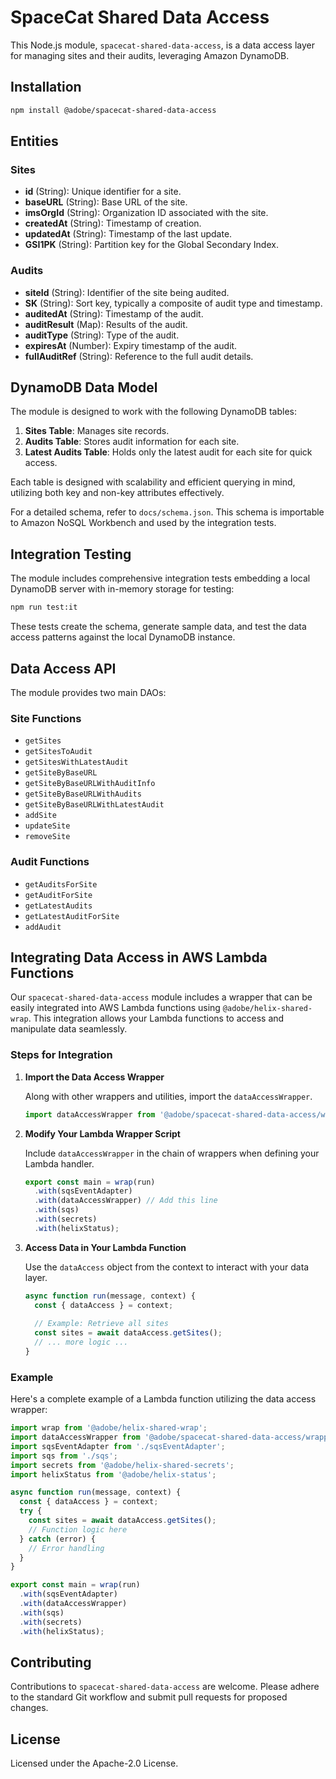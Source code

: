 # SpaceCat Shared Data Access

This Node.js module, `spacecat-shared-data-access`, is a data access layer for managing sites and their audits, leveraging Amazon DynamoDB.

## Installation

```bash
npm install @adobe/spacecat-shared-data-access
```

## Entities

### Sites
- **id** (String): Unique identifier for a site.
- **baseURL** (String): Base URL of the site.
- **imsOrgId** (String): Organization ID associated with the site.
- **createdAt** (String): Timestamp of creation.
- **updatedAt** (String): Timestamp of the last update.
- **GSI1PK** (String): Partition key for the Global Secondary Index.

### Audits
- **siteId** (String): Identifier of the site being audited.
- **SK** (String): Sort key, typically a composite of audit type and timestamp.
- **auditedAt** (String): Timestamp of the audit.
- **auditResult** (Map): Results of the audit.
- **auditType** (String): Type of the audit.
- **expiresAt** (Number): Expiry timestamp of the audit.
- **fullAuditRef** (String): Reference to the full audit details.

## DynamoDB Data Model

The module is designed to work with the following DynamoDB tables:

1. **Sites Table**: Manages site records.
2. **Audits Table**: Stores audit information for each site.
3. **Latest Audits Table**: Holds only the latest audit for each site for quick access.

Each table is designed with scalability and efficient querying in mind, utilizing both key and non-key attributes effectively.

For a detailed schema, refer to `docs/schema.json`. This schema is importable to Amazon NoSQL Workbench and used by the integration tests.

## Integration Testing

The module includes comprehensive integration tests embedding a local DynamoDB server with in-memory storage for testing:

```bash
npm run test:it
```

These tests create the schema, generate sample data, and test the data access patterns against the local DynamoDB instance.

## Data Access API

The module provides two main DAOs:

### Site Functions
- `getSites`
- `getSitesToAudit`
- `getSitesWithLatestAudit`
- `getSiteByBaseURL`
- `getSiteByBaseURLWithAuditInfo`
- `getSiteByBaseURLWithAudits`
- `getSiteByBaseURLWithLatestAudit`
- `addSite`
- `updateSite`
- `removeSite`

### Audit Functions
- `getAuditsForSite`
- `getAuditForSite`
- `getLatestAudits`
- `getLatestAuditForSite`
- `addAudit`


## Integrating Data Access in AWS Lambda Functions

Our `spacecat-shared-data-access` module includes a wrapper that can be easily integrated into AWS Lambda functions using `@adobe/helix-shared-wrap`. This integration allows your Lambda functions to access and manipulate data seamlessly.

### Steps for Integration

1. **Import the Data Access Wrapper**

   Along with other wrappers and utilities, import the `dataAccessWrapper`.

   ```javascript
   import dataAccessWrapper from '@adobe/spacecat-shared-data-access/wrapper';
   ```

2. **Modify Your Lambda Wrapper Script**

   Include `dataAccessWrapper` in the chain of wrappers when defining your Lambda handler.

   ```javascript
   export const main = wrap(run)
     .with(sqsEventAdapter)
     .with(dataAccessWrapper) // Add this line
     .with(sqs)
     .with(secrets)
     .with(helixStatus);
   ```

3. **Access Data in Your Lambda Function**

   Use the `dataAccess` object from the context to interact with your data layer.

   ```javascript
   async function run(message, context) {
     const { dataAccess } = context;
     
     // Example: Retrieve all sites
     const sites = await dataAccess.getSites();
     // ... more logic ...
   }
   ```

### Example

Here's a complete example of a Lambda function utilizing the data access wrapper:

```javascript
import wrap from '@adobe/helix-shared-wrap';
import dataAccessWrapper from '@adobe/spacecat-shared-data-access/wrapper';
import sqsEventAdapter from './sqsEventAdapter';
import sqs from './sqs';
import secrets from '@adobe/helix-shared-secrets';
import helixStatus from '@adobe/helix-status';

async function run(message, context) {
  const { dataAccess } = context;
  try {
    const sites = await dataAccess.getSites();
    // Function logic here
  } catch (error) {
    // Error handling
  }
}

export const main = wrap(run)
  .with(sqsEventAdapter)
  .with(dataAccessWrapper)
  .with(sqs)
  .with(secrets)
  .with(helixStatus);
```

## Contributing

Contributions to `spacecat-shared-data-access` are welcome. Please adhere to the standard Git workflow and submit pull requests for proposed changes.

## License

Licensed under the Apache-2.0 License.
